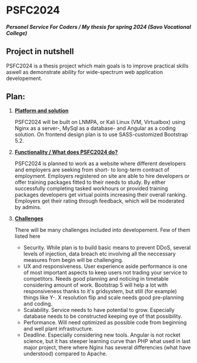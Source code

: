 <h1>PSFC2024</h1>
<h5>Personel Service For Coders / My thesis for spring 2024 (Savo Vocational College)</h5>


<h2>Project in nutshell</h2>

<p>PSFC2024 is a thesis project which main goals is to improve practical skills aswell as demonstrate ability for wide-spectrum web application developement.</p>

<h2>Plan:</h2>
<ol>
  <li>
    <b><u>Platform and solution</b></u>
    <p>PSFC2024 will be built on LNMPA, or Kali Linux (VM, Virtualbox) using Nginx as a server-, MySql as a database- and Angular as a coding solution. On frontend design plan is to use SASS-customized Bootstrap 5.2.</p>
  </li>
  <li>
    <b><u>Functionality / What does PSFC2024 do?</b></u>
    <p>PSFC2024 is planned to work as a website where different developers and employers are seeking from short- to long-term contract of employment. Employers registered on site are able to hire developers or offer training packages fitted to their needs to study. By either successfully completing tasked workhours or provided training packages developers get virtual points increasing their overall ranking. Employers get their rating through feedback, which will be moderated by admins. </p>
  </li>
    <li>
      <b><u>Challenges</b></u>
      <p>There will be many challenges included into developement. Few of them listed here</p>
      <ul>
        <li>Security. While plan is to build basic means to prevent DDoS, several levels of injection, data breach etc involving all the neccessary measures from begin will be challenging. </li>
        <li>UX and responsiveness. User experience aside performance is one of most important aspects to keep users not trading your service to competitors. Needs good planning and noticing in timetable considering amount of work. Bootstrap 5 will help a lot with responsiveness thanks to it's gridsystem, but still (for example) things like Y-. X resolution flip and scale needs good pre-planning and coding.</li>
        <li>Scalability. Service needs to have potential to grow. Especially database needs to be constructed keeping eye of that possibility. </li>
        <li>Performance. Will need optimized as possible code from beginning and well plant infrastructure.</li>
        <li>Deadline. Especially considering new tools. Angular is not rocket science, but it has steeper learning curve than PHP what used in last major project, there where Nginx has several differencies (what have understood) compared to Apache.</li>
      </ul>
    </li>
</ol>



